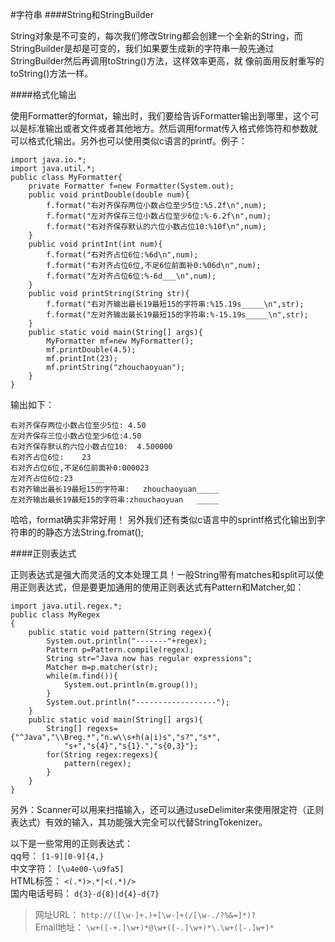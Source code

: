 #字符串
####String和StringBuilder

String对象是不可变的，每次我们修改String都会创建一个全新的String，而StringBuilder是却是可变的，我们如果要生成新的字符串一般先通过StringBuilder然后再调用toString()方法，这样效率更高，就
像前面用反射重写的toString()方法一样。

####格式化输出

使用Formatter的format，输出时，我们要给告诉Formatter输出到哪里，这个可以是标准输出或者文件或者其他地方。然后调用format传入格式修饰符和参数就可以格式化输出。另外也可以使用类似c语言的printf。例子：

	import java.io.*;
	import java.util.*;
	public class MyFormatter{
		private Formatter f=new Formatter(System.out);
		public void printDouble(double num){
			f.format("右对齐保存两位小数占位至少5位:%5.2f\n",num);
			f.format("左对齐保存三位小数占位至少6位:%-6.2f\n",num);
			f.format("右对齐保存默认的六位小数占位10:%10f\n",num);
		}
		public void printInt(int num){
			f.format("右对齐占位6位:%6d\n",num);
			f.format("右对齐占位6位,不足6位前面补0:%06d\n",num);
			f.format("左对齐占位6位:%-6d___\n",num);
		}
		public void printString(String str){
			f.format("右对齐输出最长19最短15的字符串:%15.19s_____\n",str);
			f.format("左对齐输出最长19最短15的字符串:%-15.19s_____\n",str);
		}
		public static void main(String[] args){
			MyFormatter mf=new MyFormatter();
			mf.printDouble(4.5);
			mf.printInt(23);
			mf.printString("zhouchaoyuan");
		}
	}

输出如下：

	右对齐保存两位小数占位至少5位: 4.50
	左对齐保存三位小数占位至少6位:4.50
	右对齐保存默认的六位小数占位10:  4.500000
	右对齐占位6位:    23
	右对齐占位6位,不足6位前面补0:000023
	左对齐占位6位:23    ___
	右对齐输出最长19最短15的字符串:   zhouchaoyuan_____
	左对齐输出最长19最短15的字符串:zhouchaoyuan   _____
哈哈，format确实非常好用！
另外我们还有类似c语言中的sprintf格式化输出到字符串的的静态方法String.fromat();

####正则表达式

正则表达式是强大而灵活的文本处理工具！一般String带有matches和split可以使用正则表达式，但是要更加通用的使用正则表达式有Pattern和Matcher,如：
	
	import java.util.regex.*;
	public class MyRegex
	{
		public static void pattern(String regex){
			System.out.println("-------"+regex);
			Pattern p=Pattern.compile(regex);
			String str="Java now has regular expressions";
			Matcher m=p.matcher(str);
			while(m.find()){
				System.out.println(m.group());
			}
			System.out.println("------------------");
		}
		public static void main(String[] args){
			String[] regexs={"^Java","\\Breg.*","n.w\\s+h(a|i)s","s?","s*",
				"s+","s{4}","s{1}.","s{0,3}"};
			for(String regex:regexs){
				pattern(regex);
			}
		}
	}

另外：Scanner可以用来扫描输入，还可以通过useDelimiter来使用限定符（正则表达式）有效的输入，其功能强大完全可以代替StringTokenizer。

以下是一些常用的正则表达式：</br>
qq号： `[1-9][0-9]{4,}`  </br>
中文字符： `[\u4e00-\u9fa5]`  </br>
HTML标签： `<(.*)>.*|<(.*)/>`  </br>
国内电话号码： `d{3}-d{8}|d{4}-d{7}`  </br>

>网址URL： `http://([\w-]+.)+[\w-]+(/[\w-./?%&=]*)?`</br>
>Email地址： `\w+([-+.]\w+)*@\w+([-.]\w+)*\.\w+([-.]w+)*`  
